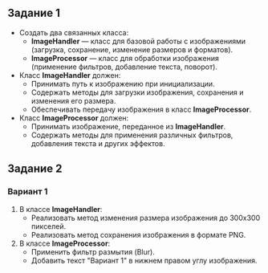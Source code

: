 ## Задание 1

- Создать два связанных класса:
    - **ImageHandler** — класс для базовой работы с изображениями (загрузка, сохранение, изменение размеров и форматов).
    - **ImageProcessor** — класс для обработки изображения (применение фильтров, добавление текста, поворот).
- Класс **ImageHandler** должен:
    - Принимать путь к изображению при инициализации.
    - Содержать методы для загрузки изображения, сохранения и изменения его размера.
    - Обеспечивать передачу изображения в класс **ImageProcessor**.
- Класс **ImageProcessor** должен:
    - Принимать изображение, переданное из **ImageHandler**.
    - Содержать методы для применения различных фильтров, добавления текста и других эффектов.
## Задание 2

### **Вариант 1**

1. В классе **ImageHandler**:
    - Реализовать метод изменения размера изображения до 300x300 пикселей.
    - Реализовать метод сохранения изображения в формате PNG.
2. В классе **ImageProcessor**:
    - Применить фильтр размытия (Blur).
    - Добавить текст "Вариант 1" в нижнем правом углу изображения.
